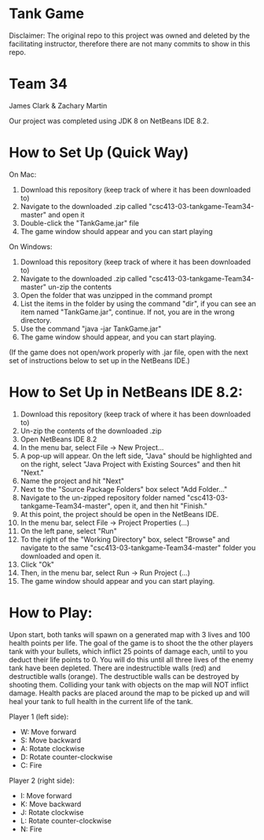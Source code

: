 # Tank Game
Disclaimer: The original repo to this project was owned and deleted by the facilitating instructor, therefore there are not many commits to show in this repo.

# Team 34
James Clark & Zachary Martin

Our project was completed using JDK 8 on NetBeans IDE 8.2.

# How to Set Up (Quick Way)

On Mac:

1. Download this repository (keep track of where it has been downloaded to)
2. Navigate to the downloaded .zip called "csc413-03-tankgame-Team34-master" and open it
3. Double-click the "TankGame.jar" file
4. The game window should appear and you can start playing

On Windows:

1. Download this repository (keep track of where it has been downloaded to)
2. Navigate to the downloaded .zip called "csc413-03-tankgame-Team34-master" un-zip the contents
3. Open the folder that was unzipped in the command prompt
4. List the items in the folder by using the command "dir", if you can see an item named "TankGame.jar", continue. If not, you are in the wrong directory.
5. Use the command "java -jar TankGame.jar"
6. The game window should appear, and you can start playing. 

(If the game does not open/work properly with .jar file, open with the next set of instructions below to set up in the NetBeans IDE.)

# How to Set Up in NetBeans IDE 8.2:
1. Download this repository (keep track of where it has been downloaded to)
2. Un-zip the contents of the downloaded .zip
2. Open NetBeans IDE 8.2
3. In the menu bar, select File -> New Project...
4. A pop-up will appear. On the left side, "Java" should be highlighted and on the right, select "Java Project with Existing Sources" and then hit "Next."
5. Name the project and hit "Next"
6. Next to the "Source Package Folders" box select "Add Folder..."
7. Navigate to the un-zipped repository folder named "csc413-03-tankgame-Team34-master", open it, and then hit "Finish."
8. At this point, the project should be open in the NetBeans IDE.
9. In the menu bar, select File -> Project Properties (...)
10. On the left pane, select "Run"
11. To the right of the "Working Directory" box, select "Browse" and navigate to the same "csc413-03-tankgame-Team34-master" folder you downloaded and open it.
12. Click "Ok"
13. Then, in the menu bar, select Run -> Run Project (...)
14. The game window should appear and you can start playing.


# How to Play:
Upon start, both tanks will spawn on a generated map with 3 lives and 100 health points per life. The goal of the game is to shoot the the other players tank with your bullets, which inflict 25 points of damage each, until to you deduct their life points to 0. You will do this until all three lives of the enemy tank have been depleted. There are indestructible walls (red) and destructible walls (orange). The destructible walls can be destroyed by shooting them. Colliding your tank with objects on the map will NOT inflict damage. Health packs are placed around the map to be picked up and will heal your tank to full health in the current life of the tank.

Player 1 (left side):
- W: Move forward
- S: Move backward
- A: Rotate clockwise
- D: Rotate counter-clockwise
- C: Fire

Player 2 (right side):
- I: Move forward
- K: Move backward
- J: Rotate clockwise
- L: Rotate counter-clockwise
- N: Fire
